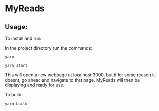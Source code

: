 MyReads
=======

Usage:
------

To install and run:

In the project directory run the commands:

`yarn`

`yarn start`

This will open a new webpage at localhost:3000, but if for some reason it doesnt, go ahead and navigate to that page. MyReads will then be displaying and ready for use.

To build:

`yarn build`